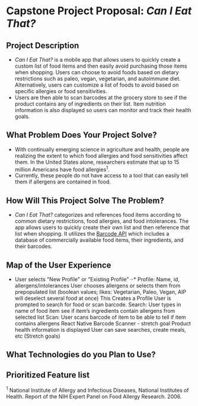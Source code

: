 # Capstone Project Proposal: _Can I Eat That?_   

## Project Description
* _Can I Eat That?_ is a mobile app that allows users to quickly create a custom list of food items and then easily avoid purchasing those items when shopping. Users can choose to avoid foods based on dietary restrictions such as paleo, vegan, vegetarian, and autoimmune diet. Alternatively, users can customize a list of foods to avoid based on specific allergies or food sensitivities.
* Users are then able to scan barcodes at the grocery store to see if the product contains any of ingredients on their list. Item nutrition information is also displayed so users can monitor and track their health goals.    

## What Problem Does Your Project Solve?
* With continually emerging science in agriculture and health, people are realizing the extent to which food allergies and food sensitivities affect them. In the United States alone, researchers estimate that up to 15 million Americans have food allergies<sup>1</sup>.
* Currently, these people do not have access to a tool that can easily tell them if allergens are contained in food.

## How Will This Project Solve The Problem?
* _Can I Eat That?_ categorizes and references food items according to common dietary restrictions, food allergies, and food intolerances. The app allows users to quickly create their own list and then reference that list when shopping. It utilizes the [Barcode API](https://www.programmableweb.com/api/can-i-eat-it-barcode) which includes a database of commercially available food items, their ingredients, and their barcodes.     

## Map of the User Experience
* User selects "New Profile" or “Existing Profile”
⋅⋅* Profile: Name, id, allergens/intolerances 
User chooses allergens or selects them from prepopulated list (boolean values; likes: Vegetarian, Paleo, Vegan, AIP will deselect several food at once)
This Creates a Profile
User is prompted to search for food or scan barcode.
Search: User types in name of food item see if item’s ingredients contain allergens from selected list
Scan: User scans barcode of item to be able to tell if item contains allergens
React Native Barcode Scanner - stretch goal
Product health information is displayed
User can save searches, create meals, etc (Stretch goals)


## What Technologies do you Plan to Use?

## Prioritized Feature list


<sup>1</sup> National Institute of Allergy and Infectious Diseases, National Institutes of Health. Report of the NIH Expert Panel on Food Allergy Research. 2006.
